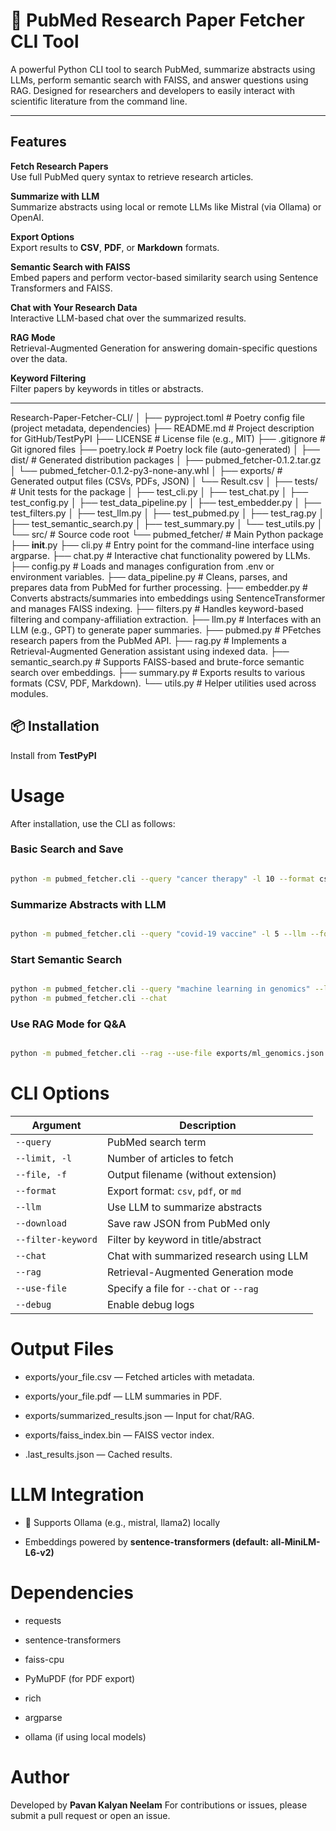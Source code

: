 # 🧪 PubMed Research Paper Fetcher CLI Tool

A powerful Python CLI tool to search PubMed, summarize abstracts using LLMs, perform semantic search with FAISS, and answer questions using RAG. Designed for researchers and developers to easily interact with scientific literature from the command line.

---

##  Features

 **Fetch Research Papers**  
Use full PubMed query syntax to retrieve research articles.

 **Summarize with LLM**  
Summarize abstracts using local or remote LLMs like Mistral (via Ollama) or OpenAI.

 **Export Options**  
Export results to **CSV**, **PDF**, or **Markdown** formats.

 **Semantic Search with FAISS**  
Embed papers and perform vector-based similarity search using Sentence Transformers and FAISS.

 **Chat with Your Research Data**  
Interactive LLM-based chat over the summarized results.

 **RAG Mode**  
Retrieval-Augmented Generation for answering domain-specific questions over the data.

 **Keyword Filtering**  
Filter papers by keywords in titles or abstracts.

---
Research-Paper-Fetcher-CLI/
│
├── pyproject.toml              # Poetry config file (project metadata, dependencies)
├── README.md                   # Project description for GitHub/TestPyPI
├── LICENSE                     # License file (e.g., MIT)
├── .gitignore                  # Git ignored files
├── poetry.lock                 # Poetry lock file (auto-generated)
│
├── dist/                       # Generated distribution packages
│   ├── pubmed_fetcher-0.1.2.tar.gz
│   └── pubmed_fetcher-0.1.2-py3-none-any.whl
│
├── exports/                    # Generated output files (CSVs, PDFs, JSON)
│   └── Result.csv
│
├── tests/                      # Unit tests for the package
│   ├── test_cli.py
│   ├── test_chat.py
│   ├── test_config.py
│   ├── test_data_pipeline.py
│   ├── test_embedder.py
│   ├── test_filters.py
│   ├── test_llm.py
│   ├── test_pubmed.py
│   ├── test_rag.py
│   ├── test_semantic_search.py
│   ├── test_summary.py
│   └── test_utils.py
│
└── src/                        # Source code root
    └── pubmed_fetcher/         # Main Python package
        ├── __init__.py
        ├── cli.py              # Entry point for the command-line interface using argparse.
        ├── chat.py             # Interactive chat functionality powered by LLMs.
        ├── config.py           # Loads and manages configuration from .env or environment variables.
        ├── data_pipeline.py    # Cleans, parses, and prepares data from PubMed for further processing.
        ├── embedder.py         # Converts abstracts/summaries into embeddings using SentenceTransformer and manages FAISS indexing.
        ├── filters.py          # Handles keyword-based filtering and company-affiliation extraction.
        ├── llm.py              # Interfaces with an LLM (e.g., GPT) to generate paper summaries.
        ├── pubmed.py           # PFetches research papers from the PubMed API.
        ├── rag.py              # Implements a Retrieval-Augmented Generation assistant using indexed data.
        ├── semantic_search.py  # Supports FAISS-based and brute-force semantic search over embeddings.
        ├── summary.py          # Exports results to various formats (CSV, PDF, Markdown).
        └── utils.py            # Helper utilities used across modules.



## 📦 Installation

Install from **TestPyPI**

# Usage
After installation, use the CLI as follows:

### Basic Search and Save
```bash

python -m pubmed_fetcher.cli --query "cancer therapy" -l 10 --format csv -f cancer_results
```
### Summarize Abstracts with LLM
```bash

python -m pubmed_fetcher.cli --query "covid-19 vaccine" -l 5 --llm --format pdf -f covid_summary
```
### Start Semantic Search
```bash

python -m pubmed_fetcher.cli --query "machine learning in genomics" --llm --format csv -f ml_genomics
python -m pubmed_fetcher.cli --chat
```
### Use RAG Mode for Q&A
```bash

python -m pubmed_fetcher.cli --rag --use-file exports/ml_genomics.json
```

# CLI Options
| Argument           | Description                             |
| ------------------ | --------------------------------------- |
| `--query`          | PubMed search term                      |
| `--limit, -l`      | Number of articles to fetch             |
| `--file, -f`       | Output filename (without extension)     |
| `--format`         | Export format: `csv`, `pdf`, or `md`    |
| `--llm`            | Use LLM to summarize abstracts          |
| `--download`       | Save raw JSON from PubMed only          |
| `--filter-keyword` | Filter by keyword in title/abstract     |
| `--chat`           | Chat with summarized research using LLM |
| `--rag`            | Retrieval-Augmented Generation mode     |
| `--use-file`       | Specify a file for `--chat` or `--rag`  |
| `--debug`          | Enable debug logs                       |

# Output Files
* exports/your_file.csv — Fetched articles with metadata.

* exports/your_file.pdf — LLM summaries in PDF.

* exports/summarized_results.json — Input for chat/RAG.

* exports/faiss_index.bin — FAISS vector index.

* .last_results.json — Cached results.

# LLM Integration
* 🔗 Supports Ollama (e.g., mistral, llama2) locally

* Embeddings powered by **sentence-transformers (default: all-MiniLM-L6-v2)**

# Dependencies
* requests

* sentence-transformers

* faiss-cpu

* PyMuPDF (for PDF export)

* rich

* argparse


* ollama (if using local models)

# Author
Developed by **Pavan Kalyan Neelam**
For contributions or issues, please submit a pull request or open an issue.

